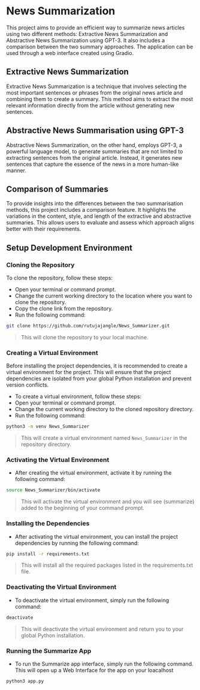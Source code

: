 # News Summarization

This project aims to provide an efficient way to summarize news articles using two different methods: Extractive News Summarization and Abstractive News Summarization using GPT-3. It also includes a comparison between the two summary approaches. The application can be used through a web interface created using Gradio.

## Extractive News Summarization

Extractive News Summarization is a technique that involves selecting the most important sentences or phrases from the original news article and combining them to create a summary. This method aims to extract the most relevant information directly from the article without generating new sentences.

## Abstractive News Summarisation using GPT-3

Abstractive News Summarization, on the other hand, employs GPT-3, a powerful language model, to generate summaries that are not limited to extracting sentences from the original article. Instead, it generates new sentences that capture the essence of the news in a more human-like manner.

## Comparison of Summaries

To provide insights into the differences between the two summarisation methods, this project includes a comparison feature. It highlights the variations in the content, style, and length of the extractive and abstractive summaries. This allows users to evaluate and assess which approach aligns better with their requirements.

## Setup Development Environment

### Cloning the Repository

To clone the repository, follow these steps:

- Open your terminal or command prompt.
- Change the current working directory to the location where you want to clone the repository.
- Copy the clone link from the repository.
- Run the following command:

```bash
git clone https://github.com/rutujajangle/News_Summarizer.git
```

> This will clone the repository to your local machine.

### Creating a Virtual Environment

Before installing the project dependencies, it is recommended to create a virtual environment for the project. This will ensure that the project dependencies are isolated from your global Python installation and prevent version conflicts.

- To create a virtual environment, follow these steps:
- Open your terminal or command prompt.
- Change the current working directory to the cloned repository directory.
- Run the following command:

```bash
python3 -m venv News_Summarizer
```

> This will create a virtual environment named `News_Summarizer` in the repository directory.

### Activating the Virtual Environment

- After creating the virtual environment, activate it by running the following command:

```bash
source News_Summarizer/bin/activate
```

> This will activate the virtual environment and you will see (summarize) added to the beginning of your command prompt.

### Installing the Dependencies

- After activating the virtual environment, you can install the project dependencies by running the following command:

```bash
pip install -r requirements.txt
```

> This will install all the required packages listed in the requirements.txt file.

### Deactivating the Virtual Environment

- To deactivate the virtual environment, simply run the following command:

```bash
deactivate
```

> This will deactivate the virtual environment and return you to your global Python installation.

### Running the Summarize App

- To run the Summarize app interface, simply run the following command. This will open up a Web Interface for the app on your loacalhost

```bash
python3 app.py
```
